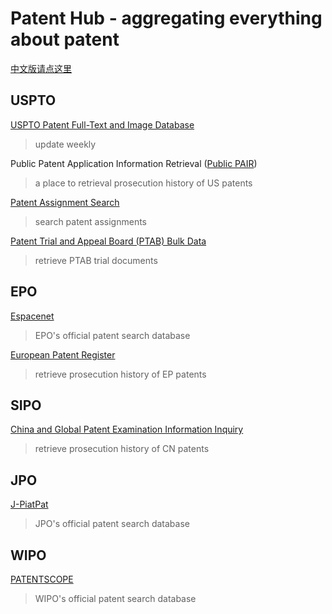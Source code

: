 # Patent Hub - aggregating everything about patent
[中文版请点这里](C:\patent_hub\各国专利局.md)

## USPTO

[USPTO Patent Full-Text and Image Database](http://patft.uspto.gov/netahtml/PTO/search-adv.htm)

> update weekly

Public Patent Application Information Retrieval ([Public PAIR](https://portal.uspto.gov/pair/PublicPair))

> a place to retrieval prosecution history of US patents

[Patent Assignment Search](https://assignment.uspto.gov/patent/index.html#/patent/search)

> search patent assignments

[Patent Trial and Appeal Board (PTAB) Bulk Data](https://developer.uspto.gov/ptab-web/#/search/decisions)

> retrieve PTAB trial documents

## EPO

[Espacenet](https://worldwide.espacenet.com/)

> EPO's official patent search database

[European Patent Register](https://register.epo.org/regviewer)

> retrieve prosecution history of EP patents

## SIPO

[China and Global Patent Examination Information Inquiry](http://cpquery.sipo.gov.cn/)

> retrieve prosecution history of CN patents

## JPO

[J-PiatPat](https://www.j-platpat.inpit.go.jp/)

> JPO's official patent search database

## WIPO

[PATENTSCOPE](https://patentscope.wipo.int/search/en/search.jsf)

> WIPO's official patent search database